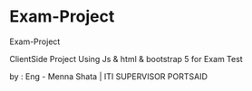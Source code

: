 # Exam-Project
Exam-Project


ClientSide Project Using Js & html & bootstrap 5 for Exam Test 

by : Eng - Menna Shata  | ITI SUPERVISOR PORTSAID 
    
